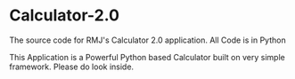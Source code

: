 # Calculator-2.0
The source code for RMJ's Calculator 2.0 application. All Code is in Python

This Application is a Powerful Python based Calculator built on very simple framework. Please do look inside. 
